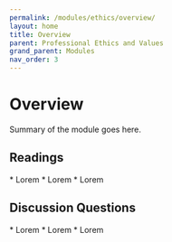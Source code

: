 ```yaml
---
permalink: /modules/ethics/overview/
layout: home
title: Overview
parent: Professional Ethics and Values
grand_parent: Modules
nav_order: 3
---
```


# Overview
Summary of the module goes here.

<h2 class="text-delta">Readings</h2>
* Lorem
* Lorem
* Lorem

<h2 class="text-delta">Discussion Questions</h2>
* Lorem
* Lorem
* Lorem